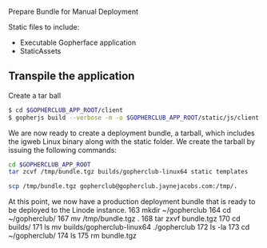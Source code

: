 Prepare Bundle for Manual Deployment

Static files to include:
* Executable Gopherface application
* StaticAssets


## Transpile the application
Create a tar ball

``` sh
$ cd $GOPHERCLUB_APP_ROOT/client
$ gopherjs build --verbose -m -o $GOPHERCLUB_APP_ROOT/static/js/client.min.js
```

We are now ready to create a deployment bundle, a tarball, which includes the igweb Linux binary along with the static folder. We create the tarball by issuing the following commands:
``` sh
cd $GOPHERCLUB_APP_ROOT
tar zcvf /tmp/bundle.tgz builds/gopherclub-linux64 static templates

scp /tmp/bundle.tgz gopherclub@gopherclub.jaynejacobs.com:/tmp/.
```

At this point, we now have a production deployment bundle that is ready to be deployed to the Linode instance.
163  mkdir ~/gopherclub
  164  cd ~/gopherclub/
  167  mv /tmp/bundle.tgz  .
  168  tar zxvf bundle.tgz 
  170  cd builds/
  171  ls
  mv builds/gopherclub-linux64 ./gopherclub
  172  ls -la
  173  cd ~/gopherclub/
  174  ls
  175  rm bundle.tgz 
